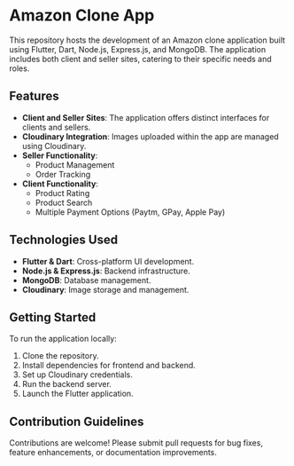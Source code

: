 # Amazon Clone App

This repository hosts the development of an Amazon clone application built using Flutter, Dart, Node.js, Express.js, and MongoDB. The application includes both client and seller sites, catering to their specific needs and roles.

## Features

- **Client and Seller Sites**: The application offers distinct interfaces for clients and sellers.
- **Cloudinary Integration**: Images uploaded within the app are managed using Cloudinary.
- **Seller Functionality**:
  - Product Management
  - Order Tracking
- **Client Functionality**:
  - Product Rating
  - Product Search
  - Multiple Payment Options (Paytm, GPay, Apple Pay)

## Technologies Used

- **Flutter & Dart**: Cross-platform UI development.
- **Node.js & Express.js**: Backend infrastructure.
- **MongoDB**: Database management.
- **Cloudinary**: Image storage and management.

## Getting Started

To run the application locally:

1. Clone the repository.
2. Install dependencies for frontend and backend.
3. Set up Cloudinary credentials.
4. Run the backend server.
5. Launch the Flutter application.

## Contribution Guidelines

Contributions are welcome! Please submit pull requests for bug fixes, feature enhancements, or documentation improvements.
